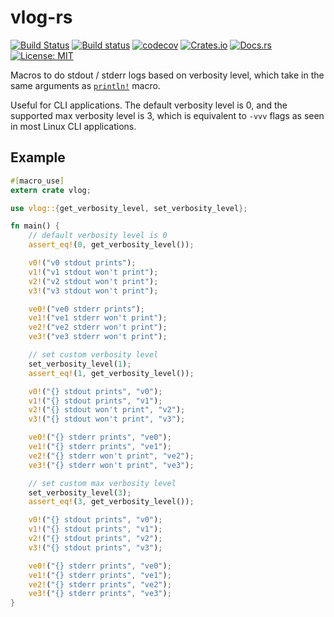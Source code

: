 # vlog-rs

[![Build Status](https://travis-ci.org/guangie88/vlog-rs.svg?branch=master)](https://travis-ci.org/guangie88/vlog-rs)
[![Build status](https://ci.appveyor.com/api/projects/status/65p683ppij588sv8/branch/master?svg=true)](https://ci.appveyor.com/project/guangie88/vlog-rs/branch/master)
[![codecov](https://codecov.io/gh/guangie88/vlog-rs/branch/master/graph/badge.svg)](https://codecov.io/gh/guangie88/vlog-rs)
[![Crates.io](https://img.shields.io/crates/v/vlog.svg)](https://crates.io/crates/vlog)
[![Docs.rs](https://docs.rs/vlog/badge.svg)](https://docs.rs/vlog)
[![License: MIT](https://img.shields.io/badge/License-MIT-yellow.svg)](https://opensource.org/licenses/MIT)

Macros to do stdout / stderr logs based on verbosity level, which take in the
same arguments as
[`println!`](https://doc.rust-lang.org/1.0.0/std/macro.println!.html) macro.

Useful for CLI applications. The default verbosity level is 0, and the supported
max verbosity level is 3, which is equivalent to `-vvv` flags as seen in most
Linux CLI applications.

## Example

```rust
#[macro_use]
extern crate vlog;

use vlog::{get_verbosity_level, set_verbosity_level};

fn main() {
    // default verbosity level is 0
    assert_eq!(0, get_verbosity_level());

    v0!("v0 stdout prints");
    v1!("v1 stdout won't print");
    v2!("v2 stdout won't print");
    v3!("v3 stdout won't print");

    ve0!("ve0 stderr prints");
    ve1!("ve1 stderr won't print");
    ve2!("ve2 stderr won't print");
    ve3!("ve3 stderr won't print");

    // set custom verbosity level
    set_verbosity_level(1);
    assert_eq!(1, get_verbosity_level());

    v0!("{} stdout prints", "v0");
    v1!("{} stdout prints", "v1");
    v2!("{} stdout won't print", "v2");
    v3!("{} stdout won't print", "v3");

    ve0!("{} stderr prints", "ve0");
    ve1!("{} stderr prints", "ve1");
    ve2!("{} stderr won't print", "ve2");
    ve3!("{} stderr won't print", "ve3");

    // set custom max verbosity level
    set_verbosity_level(3);
    assert_eq!(3, get_verbosity_level());

    v0!("{} stdout prints", "v0");
    v1!("{} stdout prints", "v1");
    v2!("{} stdout prints", "v2");
    v3!("{} stdout prints", "v3");

    ve0!("{} stderr prints", "ve0");
    ve1!("{} stderr prints", "ve1");
    ve2!("{} stderr prints", "ve2");
    ve3!("{} stderr prints", "ve3");
}
```
